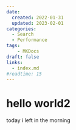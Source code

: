 ```yaml
---
date:
  created: 2022-01-31
  updated: 2023-02-01
categories:
  - Search
  - Performance
tags:
    - MKDocs
draft: false
links:
  - index.md
#readtime: 15
---
```


# hello world2

today i left in the morning